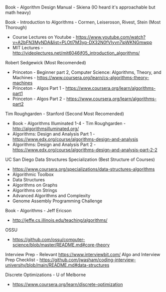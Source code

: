 
Book - Algorithm Design Manual - Skiena (IO heard it's approachable but math heavy)

Book - Introduction to Algorithms - Cormen, Leiseroson, Rivest, Stein (Most Thorough)
- Course Lectures on Youtube - https://www.youtube.com/watch?v=A2bFN3MyNDA&list=PLOtl7M3yp-DX32N0fVIyvn7ipWKNGmwpp
- MIT Lectures - http://videolectures.net/mit6046jf05_introduction_algorithms/

Robert Sedgewick (Most Recomended)
- Princeton - Beginner part 2, Computer Science: Algorithms, Theory, and Machines - https://www.coursera.org/learn/cs-algorithms-theory-machines
- Princeton - Algos Part 1 - https://www.coursera.org/learn/algorithms-part1
- Princeton - Algos Part 2 - https://www.coursera.org/learn/algorithms-part2

Tim Roughgarden - Stanford (Second Most Recomended)
- Book - Algorithms Illuminated 1-4 - Tim Roughgarden - http://algorithmsilluminated.org/
- Algorithms: Design and Analysis Part 1 - https://www.edx.org/course/algorithms-design-and-analysis
- Algorithms: Design and Analysis Part 2 - https://www.edx.org/course/algorithms-design-and-analysis-part-2-2

UC San Diego Data Structures Specialization (Best Structure of Courses)
- https://www.coursera.org/specializations/data-structures-algorithms
- Algorithmic Toolbox
- Data Structures
- Algorithms on Graphs
- Algorithms on Strings
- Advanced Algorithms and Complexity
- Genome Assembly Programming Challenge

Book - Algorithms - Jeff Ericson 
- http://jeffe.cs.illinois.edu/teaching/algorithms/

OSSU
- https://github.com/ossu/computer-science/blob/master/README.md#core-theory

Interview Prep - Relevant
https://www.interviewbit.com/
Algo and Interview Prep Checklist - https://github.com/jwasham/coding-interview-university/blob/main/README.md#data-structures


Discrete Optimizations - U of Melborne
- https://www.coursera.org/learn/discrete-optimization